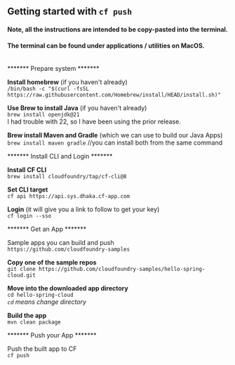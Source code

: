 ## Getting started with `cf push`

#### Note, all the instructions are intended to be copy-pasted into the terminal. 
#### The terminal can be found under applications / utilities on MacOS.

\
******* Prepare system *******

**Install homebrew** (if you haven't already)  
`/bin/bash -c "$(curl -fsSL https://raw.githubusercontent.com/Homebrew/install/HEAD/install.sh)" `

**Use Brew to install Java** (if you haven't already)  
`brew install openjdk@21 `  
I had trouble with 22, so I have been using the prior release.  

**Brew install Maven and Gradle** (which we can use to build our Java Apps)  
`brew install maven gradle` //you can install both from the same command  


******* Install CLI and Login *******  

**Install CF CLI**  
`brew install cloudfoundry/tap/cf-cli@8`

**Set CLI target**  
`cf api https://api.sys.dhaka.cf-app.com`  

**Login** (it will give you a link to follow to get your key)  
`cf login --sso `  

******* Get an App *******  

Sample apps you can build and push  
`https://github.com/cloudfoundry-samples`  

**Copy one of the sample repos**  
`git clone https://github.com/cloudfoundry-samples/hello-spring-cloud.git `

**Move into the downloaded app directory**  
`cd hello-spring-cloud`  
*`cd` means change directory*  

**Build the app**  
`mvn clean package `

******* Push your App *******  

Push the built app to CF\
`cf push`
